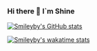 ### Hi there 👋 I`m Shine

<!--
**smileyby/smileyby** is a ✨ _special_ ✨ repository because its `README.md` (this file) appears on your GitHub profile.

Here are some ideas to get you started:

- 🔭 I’m currently working on ...
- 🌱 I’m currently learning ...
- 👯 I’m looking to collaborate on ...
- 🤔 I’m looking for help with ...
- 💬 Ask me about ...
- 📫 How to reach me: ...
- 😄 Pronouns: ...
- ⚡ Fun fact: ...
-->
[![Smileyby's GitHub stats](https://github-readme-stats.vercel.app/api?username=smileyby&show_icons=true&theme=radical)](https://github.com/anuraghazra/github-readme-stats)
> 
[![Smileyby's wakatime stats](https://github-readme-stats.vercel.app/api/wakatime?username=_Shine&show_icons=true&theme=dracula)](https://github.com/anuraghazra/github-readme-stats)

